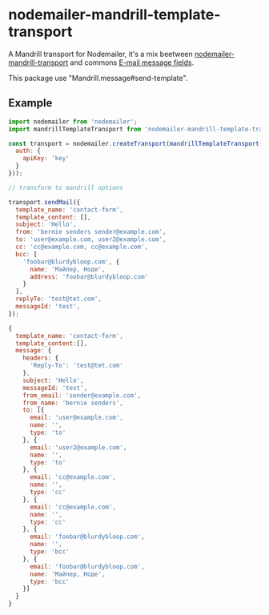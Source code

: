 # nodemailer-mandrill-template-transport

A Mandrill transport for Nodemailer, it's a mix beetween [nodemailer-mandrill-transport](https://github.com/RebelMail/nodemailer-mandrill-transport) and commons [E-mail message fields](https://github.com/nodemailer/nodemailer#e-mail-message-fields).

This package use "Mandrill.message#send-template".

## Example

```javascript
import nodemailer from 'nodemailer';
import mandrillTemplateTransport from 'nodemailer-mandrill-template-transport';

const transport = nodemailer.createTransport(mandrillTemplateTransport({
  auth: {
    apiKey: 'key'
  }
}));

// transform to mandrill options

transport.sendMail({
  template_name: 'contact-form',
  template_content: [],
  subject: 'Hello',
  from: 'bernie senders sender@example.com',
  to: 'user@example.com, user2@example.com',
  cc: 'cc@example.com, cc@example.com',
  bcc: [
    'foobar@blurdybloop.com', {
      name: 'Майлер, Ноде',
      address: 'foobar@blurdybloop.com'
    }
  ],
  replyTo: 'test@tet.com',
  messageId: 'test',
});

{
  template_name: 'contact-form',
  template_content:[],
  message: {
    headers: {
      'Reply-To': 'test@tet.com'
    },
    subject: 'Hello',
    messageId: 'test',
    from_email: 'sender@example.com',
    from_name: 'bernie senders',
    to: [{
      email: 'user@example.com',
      name: '',
      type: 'to'
    }, {
      email: 'user2@example.com',
      name: '',
      type: 'to'
    }, {
      email: 'cc@example.com',
      name: '',
      type: 'cc'
    }, {
      email: 'cc@example.com',
      name: '',
      type: 'cc'
    }, {
      email: 'foobar@blurdybloop.com',
      name: '',
      type: 'bcc'
    }, {
      email: 'foobar@blurdybloop.com',
      name: 'Майлер, Ноде',
      type: 'bcc'
    }]
  }
}


```
